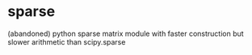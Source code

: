 # sparse
(abandoned) python sparse matrix module with faster construction but slower arithmetic than scipy.sparse
